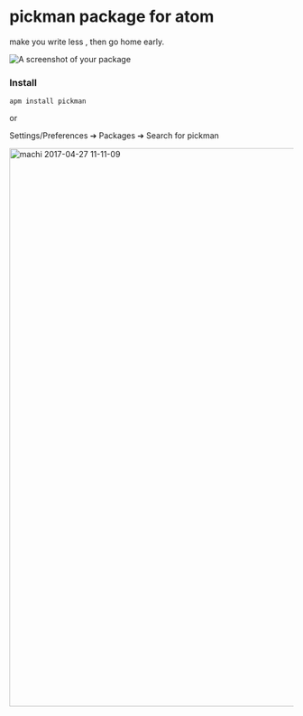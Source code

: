 # pickman package for atom

make you write less , then go home early.

![A screenshot of your package](https://f.cloud.github.com/assets/69169/2290250/c35d867a-a017-11e3-86be-cd7c5bf3ff9b.gif)


### Install

```
apm install pickman
```
or

 Settings/Preferences ➔ Packages ➔ Search for pickman

<img width="988" alt="machi 2017-04-27 11-11-09" src="https://cloud.githubusercontent.com/assets/6932025/25466301/580eb4fa-2b3a-11e7-862c-b54708ce43d9.png">
